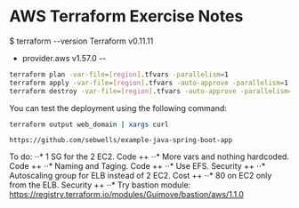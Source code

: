 # AWS Terraform Exercise Notes
$ terraform --version
Terraform v0.11.11
+ provider.aws v1.57.0
--

```bash
terraform plan -var-file=[region].tfvars -parallelism=1
terraform apply -var-file=[region].tfvars -auto-approve -parallelism=1
terraform destroy -var-file=[region].tfvars -auto-approve -parallelism=1
```

You can test the deployment using the following command:

```bash
terraform output web_domain | xargs curl
```

`https://github.com/sebwells/example-java-spring-boot-app`

To do:
⋅⋅* 1 SG for the 2 EC2. Code ++
⋅⋅* More vars and nothing hardcoded. Code ++
⋅⋅* Naming and Taging. Code ++
⋅⋅* Use EFS. Security ++
⋅⋅* Autoscaling group for ELB instead of 2 EC2. Cost ++
⋅⋅* 80 on EC2 only from the ELB. Security ++
⋅⋅* Try bastion module: https://registry.terraform.io/modules/Guimove/bastion/aws/1.1.0